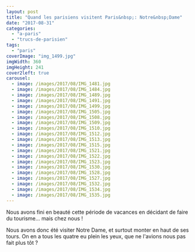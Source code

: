 ```yaml
---
layout: post
title: "Quand les parisiens visitent Paris&nbsp;: Notre&nbsp;Dame"
date: "2017-08-31"
categories: 
  - "a-paris"
  - "trucs-de-parisien"
tags: 
  - "paris"
coverImage: "img_1499.jpg"
imgWidth: 360
imgHeight: 241
cover2left: true
carousel: 
  - image: /images/2017/08/IMG_1481.jpg
  - image: /images/2017/08/IMG_1484.jpg
  - image: /images/2017/08/IMG_1489.jpg
  - image: /images/2017/08/IMG_1491.jpg
  - image: /images/2017/08/IMG_1499.jpg
  - image: /images/2017/08/IMG_1505.jpg
  - image: /images/2017/08/IMG_1508.jpg
  - image: /images/2017/08/IMG_1509.jpg
  - image: /images/2017/08/IMG_1510.jpg
  - image: /images/2017/08/IMG_1512.jpg
  - image: /images/2017/08/IMG_1513.jpg
  - image: /images/2017/08/IMG_1515.jpg
  - image: /images/2017/08/IMG_1521.jpg
  - image: /images/2017/08/IMG_1522.jpg
  - image: /images/2017/08/IMG_1523.jpg
  - image: /images/2017/08/IMG_1530.jpg
  - image: /images/2017/08/IMG_1528.jpg
  - image: /images/2017/08/IMG_1527.jpg
  - image: /images/2017/08/IMG_1532.jpg
  - image: /images/2017/08/IMG_1534.jpg
  - image: /images/2017/08/IMG_1535.jpg
---
```


Nous avons fini en beauté cette période de vacances en décidant de faire du tourisme... mais chez nous !

Nous avons donc été visiter Notre Dame, et surtout monter en haut de ses tours. On en a tous les quatre eu plein les yeux, que ne l'avions nous pas fait plus tôt ?
